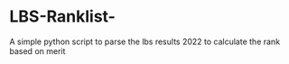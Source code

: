 # LBS-Ranklist-
A simple python script to parse the lbs results 2022 to calculate the rank based on merit
